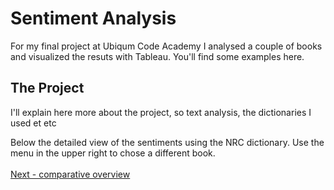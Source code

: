 # Sentiment Analysis

For my final project at Ubiqum Code Academy I analysed a couple of books and visualized the resuts with Tableau. You'll find some examples here.</br>

## The Project

I'll explain here more about the project, so text analysis, the dictionaries I used et etc

Below the detailed view of the sentiments using the NRC dictionary. Use the menu in the upper right to chose a different book. 
</br>
</br>
<a href="/sentiments_multiple.html">Next - comparative overview</a>



